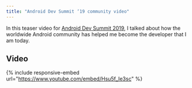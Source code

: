 ```yaml
---
title: "Android Dev Summit ‘19 community video"
---
```

In this teaser video for [Android Dev Summit 2019](https://developer.android.com/events/dev-summit), I talked about how the worldwide Android community has helped me become the developer that I am today.

## Video

{% include responsive-embed url="https://www.youtube.com/embed/Hsu5f_Ie3sc" %}


